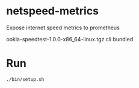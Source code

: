 # netspeed-metrics

Expose internet speed metrics to prometheus

ookla-speedtest-1.0.0-x86_64-linux.tgz cli bundled

# Run

```
./bin/setup.sh
```
